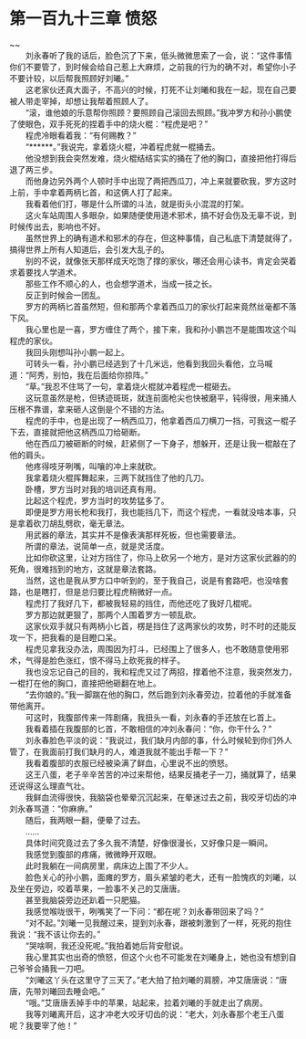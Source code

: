 # 第一百九十三章 愤怒

~~
            <br>　　刘永春听了我的话后，脸色沉了下来，低头微微思索了一会，说：“这件事情你们不要管了，到时候会给自己惹上大麻烦，之前我的行为的确不对，希望你小子不要计较，以后帮我照顾好刘曦。”<br>　　这老家伙还真大面子，不高兴的时候，打死不让刘曦和我在一起，现在自己要被人带走宰掉，却想让我帮着照顾人了。<br>　　“滚，谁他娘的乐意帮你照顾？要照顾自己滚回去照顾。”我冲罗方和孙小鹏使了使眼色，双手死死的捏着手中的烧火棍：“程虎是吧？”<br>　　程虎冷眼看着我：“有何赐教？”<br>　　“******。”我说完，拿着烧火棍，冲着程虎就一棍捅去。<br>　　他没想到我会突然发难，烧火棍结结实实的捅在了他的胸口，直接把他打得后退了两三步。<br>　　而他身边另外两个人顿时手中出现了两把西瓜刀，冲上来就要砍我，罗方这时上前，手中拿着两柄匕首，和这俩人打了起来。<br>　　我看着他们打，哪是什么所谓的斗法，就是街头小混混的打架。<br>　　这火车站周围人多眼杂，如果随便使用道术邪术，搞不好会伤及无辜不说，到时候传出去，影响也不好。<br>　　虽然世界上的确有道术和邪术的存在，但这种事情，自己私底下清楚就得了，搞得世界上所有人知道后，会引发大乱子的。<br>　　别的不说，就像张天那样成天吃饱了撑的家伙，哪还会用心读书，肯定会哭着求着要找人学道术。<br>　　那些工作不顺心的人，也会想学道术，当成一技之长。<br>　　反正到时候会一团乱。<br>　　罗方的两柄匕首虽然短，但和那两个拿着西瓜刀的家伙打起来竟然丝毫都不落下风。<br>　　我心里也是一喜，罗方缠住了两个，接下来，我和孙小鹏岂不是能围攻这个叫程虎的家伙。<br>　　我回头刚想叫孙小鹏一起上。<br>　　可转头一看，孙小鹏已经逃到了十几米远，他看到我回头看他，立马喊道：“阿秀，别怕，我在后面给你掠阵。”<br>　　“草。”我忍不住骂了一句，拿着烧火棍就冲着程虎一棍砸去。<br>　　这玩意虽然是枪，但锈迹斑斑，就连前面枪尖也快被磨平，钝得很，用来捅人压根不靠谱，拿来砸人这倒是个不错的方法。<br>　　程虎的手中，也是出现了一柄西瓜刀，他拿着西瓜刀横刀一挡，可我这一棍子下去，直接就把他这柄西瓜刀给砸断。<br>　　他在西瓜刀被砸断的时候，赶紧侧了一下身子，想躲开，还是让我一棍敲在了他的肩头。<br>　　他疼得吱牙咧嘴，叫嚷的冲上来就砍。<br>　　我拿着烧火棍挥舞起来，三两下就挡住了他的几刀。<br>　　卧槽，罗方当时对我的培训还真有用。<br>　　比起这个程虎，罗方当时的攻势猛多了。<br>　　即便是罗方用长枪和我打，我也能挡几下，而这个程虎，一看就没啥本事，只是拿着砍刀胡乱劈砍，毫无章法。<br>　　用武器的章法，其实并不是像表演那样死板，但也需要章法。<br>　　所谓的章法，说简单一点，就是灵活度。<br>　　比如你砍这里，让对方挡住了，你马上砍另一个地方，是对方这家伙武器的的死角，很难挡到的地方，这就是章法套路。<br>　　当然，这也是我从罗方口中听到的，至于我自己，说是有套路吧，也没啥套路，也是瞎打，但是总归要比程虎稍微好一点。<br>　　程虎打了我好几下，都被我轻易的挡住，而他还吃了我好几棍呢。<br>　　罗方那边就更狠了，那两个人围着罗方一顿乱砍。<br>　　这家伙双手就只有两柄小匕首，楞是挡住了这两家伙的攻势，时不时的还能反攻一下，把我看的是目瞪口呆。<br>　　程虎见拿我没办法，周围因为打斗，已经围上了很多人，也不敢随意使用邪术，气得是脸色涨红，恨不得马上砍死我的样子。<br>　　我也没忘记自己的目的，我和程虎又过了两招，撑着他不注意，我突然发力，一棍打在他的胸口，直接把他砸翻在地上。<br>　　“去你娘的。”我一脚踹在他的胸口，然后跑到刘永春旁边，拉着他的手就准备带他离开。<br>　　可这时，我腹部传来一阵剧痛，我扭头一看，刘永春的手还放在匕首上。<br>　　我看着插在我腹部的匕首，不敢相信的冲刘永春问：“你，你干什么？”<br>　　刘永春脸色平淡的说：“我说过，我们缺月内部的事，什么时候轮到你们外人管了，在我面前打我们缺月的人，难道我就不能出手帮一下？”<br>　　我看着腹部的衣服已经被染满了鲜血，心里说不出的愤怒。<br>　　这王八蛋，老子辛辛苦苦的冲过来帮他，结果反捅老子一刀，捅就算了，结果还说得这么理直气壮。<br>　　我鲜血流得很快，我脑袋也晕晕沉沉起来，在晕迷过去之前，我咬牙切齿的冲刘永春骂道：“你麻痹。”<br>　　随后，我两眼一翻，便晕了过去。<br>　　……<br>　　具体时间究竟过去了多久我不清楚，好像很漫长，又好像只是一瞬间。<br>　　我感觉到腹部的疼痛，微微睁开双眼。<br>　　此时我躺在一间病房里，病床边上围了不少人。<br>　　脸色关心的孙小鹏，面瘫的罗方，眉头紧皱的老大，还有一脸愧疚的刘曦，以及坐在旁边，咬着苹果，一脸事不关己的艾唐唐。<br>　　甚至我脑袋旁边还趴着一只肥猫。<br>　　我感觉喉咙很干，咧嘴笑了一下问：“都在呢？刘永春带回来了吗？”<br>　　“对不起。”刘曦一见我醒过来，提到刘永春，跟被刺激到了一样，死死的抱住我说：“我不该让你去的。”<br>　　“哭啥啊，我还没死呢。”我拍着她后背安慰说。<br>　　我心里其实也出奇的愤怒，但这个火也不可能发在刘曦身上，她也没有想到自己爷爷会捅我一刀吧。<br>　　“刘曦这丫头在这里守了三天了。”老大拍了拍刘曦的肩膀，冲艾唐唐说：“唐唐，先带刘曦回去睡会吧。”<br>　　“哦。”艾唐唐丢掉手中的苹果，站起来，拉着刘曦的手就走出了病房。<br>　　我等刘曦离开后，这才冲老大咬牙切齿的说：“老大，刘永春那个老王八蛋呢？我要宰了他！”<br>
	